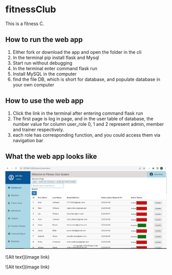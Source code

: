 # fitnessClub
This is a fitness C.

## How to run the web app
1.	Either fork or download the app and open the folder in the cli
2.	In the terminal pip install flask and Mysql
3.	Start run without debugging 
4.	In the terminal enter command flask run
5.  Install MySQL in the computer
6.  find the file DB, which is short for database, and populate database in your own computer


## How to use the web app
1.	Click the link in the terminal after entering command flask run
2.	The first page is log in page, and in the user table of database, the number value for column user_role 0, 1 and 2 represent admin, member and trainer respectively.
3.	each role has corresponding function, and you could access them via navigation bar

## What the web app looks like
![Alt admin](https://github.com/wanjun3211/fitnessClub/blob/main/admin%20page.PNG)



![Alt text](image link)



![Alt text](image link)
